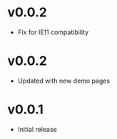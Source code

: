 v0.0.2
==================
* Fix for IE11 compatibility

v0.0.2
==================
* Updated with new demo pages

v0.0.1
==================
* Initial release
